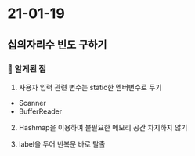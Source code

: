 # 21-01-19

## 십의자리수 빈도 구하기
### 🤗 알게된 점 
1. 사용자 입력 관련 변수는 static한 멤버변수로 두기
  - Scanner
  - BufferReader

2. Hashmap을 이용하여 불필요한 메모리 공간 차지하지 않기

3. label을 두어 반복문 바로 탈출
